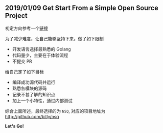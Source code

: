 ## 2019/01/09 Get Start From a Simple Open Source Project
初定方向参考一个[链接](https://www.zhihu.com/question/19637879/answer/51507188)

为了减少难度，让自己能够坚持下来，做了如下限制

- 开发语言选择最熟悉的 Golang
- 代码量少，主要在于体验流程
- 不提交 PR

给自己定了如下目标

- 编译成功源代码并运行
- 熟悉各模块的源码
- 记录不甚了解的知识点
- 加上一个小特性，通过内部测试

综合上面所述，最终选择的为 `NSQ`, 对应的项目地址为 http://github.com/bitly/nsq 

**Let's Go!**
